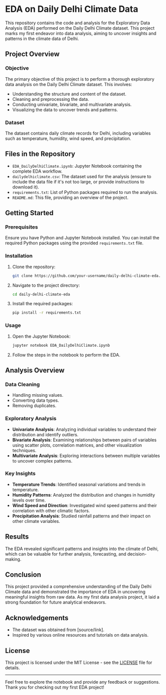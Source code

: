 # EDA on Daily Delhi Climate Data

This repository contains the code and analysis for the Exploratory Data Analysis (EDA) performed on the Daily Delhi Climate dataset. This project marks my first endeavor into data analysis, aiming to uncover insights and patterns in the climate data of Delhi.

## Project Overview

### Objective

The primary objective of this project is to perform a thorough exploratory data analysis on the Daily Delhi Climate dataset. This involves:
- Understanding the structure and content of the dataset.
- Cleaning and preprocessing the data.
- Conducting univariate, bivariate, and multivariate analysis.
- Visualizing the data to uncover trends and patterns.

### Dataset

The dataset contains daily climate records for Delhi, including variables such as temperature, humidity, wind speed, and precipitation.

## Files in the Repository

- `EDA_DailyDelhiClimate.ipynb`: Jupyter Notebook containing the complete EDA workflow.
- `dailydelhiclimate.csv`: The dataset used for the analysis (ensure to include the data file if it's not too large, or provide instructions to download it).
- `requirements.txt`: List of Python packages required to run the analysis.
- `README.md`: This file, providing an overview of the project.

## Getting Started

### Prerequisites

Ensure you have Python and Jupyter Notebook installed. You can install the required Python packages using the provided `requirements.txt` file.

### Installation

1. Clone the repository:
    ```sh
    git clone https://github.com/your-username/daily-delhi-climate-eda.git
    ```
2. Navigate to the project directory:
    ```sh
    cd daily-delhi-climate-eda
    ```
3. Install the required packages:
    ```sh
    pip install -r requirements.txt
    ```

### Usage

1. Open the Jupyter Notebook:
    ```sh
    jupyter notebook EDA_DailyDelhiClimate.ipynb
    ```
2. Follow the steps in the notebook to perform the EDA.

## Analysis Overview

### Data Cleaning

- Handling missing values.
- Converting data types.
- Removing duplicates.

### Exploratory Analysis

- **Univariate Analysis**: Analyzing individual variables to understand their distribution and identify outliers.
- **Bivariate Analysis**: Examining relationships between pairs of variables using scatter plots, correlation matrices, and other visualization techniques.
- **Multivariate Analysis**: Exploring interactions between multiple variables to uncover complex patterns.

### Key Insights

- **Temperature Trends**: Identified seasonal variations and trends in temperature.
- **Humidity Patterns**: Analyzed the distribution and changes in humidity levels over time.
- **Wind Speed and Direction**: Investigated wind speed patterns and their correlation with other climatic factors.
- **Precipitation Analysis**: Studied rainfall patterns and their impact on other climate variables.

## Results

The EDA revealed significant patterns and insights into the climate of Delhi, which can be valuable for further analysis, forecasting, and decision-making.

## Conclusion

This project provided a comprehensive understanding of the Daily Delhi Climate data and demonstrated the importance of EDA in uncovering meaningful insights from raw data. As my first data analysis project, it laid a strong foundation for future analytical endeavors.

## Acknowledgements

- The dataset was obtained from [source/link].
- Inspired by various online resources and tutorials on data analysis.

## License

This project is licensed under the MIT License - see the [LICENSE](LICENSE) file for details.

---

Feel free to explore the notebook and provide any feedback or suggestions. Thank you for checking out my first EDA project!
